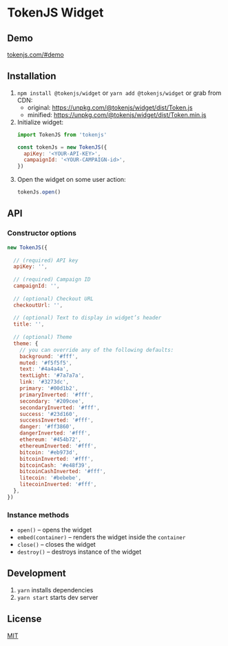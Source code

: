 # TokenJS Widget

## Demo

[tokenjs.com/#demo](https://tokenjs.com/#demo)

## Installation

1. `npm install @tokenjs/widget` or `yarn add @tokenjs/widget` or grab from CDN:
    - original: https://unpkg.com/@tokenjs/widget/dist/Token.js
    - minified: https://unpkg.com/@tokenjs/widget/dist/Token.min.js
2. Initialize widget:
    ```js
    import TokenJS from 'tokenjs'
    
    const tokenJs = new TokenJS({
      apiKey: '<YOUR-API-KEY>',
      campaignId: '<YOUR-CAMPAIGN-id>',
    })
    ``` 
3. Open the widget on some user action:
    ```js
    tokenJs.open()
    ```

## API

### Constructor options

```js
new TokenJS({
  
  // (required) API key
  apiKey: '',
  
  // (required) Campaign ID
  campaignId: '',
  
  // (optional) Checkout URL
  checkoutUrl: '',
  
  // (optional) Text to display in widget’s header
  title: '',
  
  // (optional) Theme
  theme: {
    // you can override any of the following defaults:
    background: '#fff',
    muted: '#f5f5f5',
    text: '#4a4a4a',
    textLight: '#7a7a7a',
    link: '#3273dc',
    primary: '#00d1b2',
    primaryInverted: '#fff',
    secondary: '#209cee',
    secondaryInverted: '#fff',
    success: '#23d160',
    successInverted: '#fff',
    danger: '#ff3860',
    dangerInverted: '#fff',
    ethereum: '#454b72',
    ethereumInverted: '#fff',
    bitcoin: '#eb973d',
    bitcoinInverted: '#fff',
    bitcoinCash: '#e48f39',
    bitcoinCashInverted: '#fff',
    litecoin: '#bebebe',
    litecoinInverted: '#fff',
  },
})
```

### Instance methods

- `open()` – opens the widget
- `embed(container)` – renders the widget inside the `container`
- `close()` – closes the widget
- `destroy()` – destroys instance of the widget

## Development

1. `yarn` installs dependencies
2. `yarn start` starts dev server

## License

[MIT](./LICENSE)
